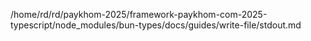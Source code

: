 /home/rd/rd/paykhom-2025/framework-paykhom-com-2025-typescript/node_modules/bun-types/docs/guides/write-file/stdout.md